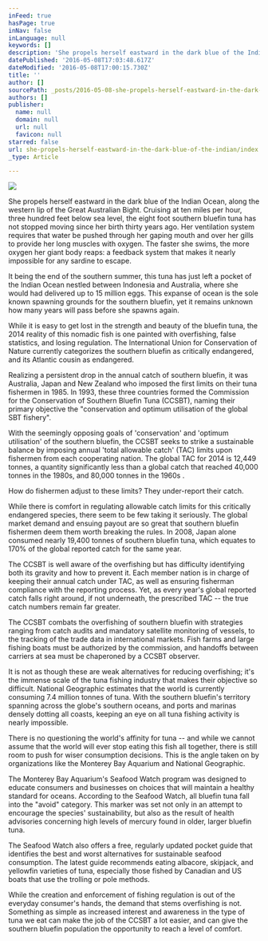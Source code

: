 ```yaml
---
inFeed: true
hasPage: true
inNav: false
inLanguage: null
keywords: []
description: 'She propels herself eastward in the dark blue of the Indian Ocean, along the western lip of the Great Australian Bight. Cruising at ten miles per hour, three hundred feet below sea level, the eight foot southern bluefin tuna has not stopped moving since her birth thirty years ago. Her ventilation system requires that water be pushed through her gaping mouth and over her gills to provide her long muscles with oxygen. The faster she swims, the more oxygen her giant body reaps: a feedback system that makes it nearly impossible for any sardine to escape.'
datePublished: '2016-05-08T17:03:48.617Z'
dateModified: '2016-05-08T17:00:15.730Z'
title: ''
author: []
sourcePath: _posts/2016-05-08-she-propels-herself-eastward-in-the-dark-blue-of-the-indian.md
authors: []
publisher:
  name: null
  domain: null
  url: null
  favicon: null
starred: false
url: she-propels-herself-eastward-in-the-dark-blue-of-the-indian/index.html
_type: Article

---
```

![](https://the-grid-user-content.s3-us-west-2.amazonaws.com/c1f5ee7d-d373-4392-b206-9a0ad5ea8cf6.jpg)

She propels herself eastward in the dark blue of the Indian Ocean, along the western lip of the Great Australian Bight. Cruising at ten miles per hour, three hundred feet below sea level, the eight foot southern bluefin tuna has not stopped moving since her birth thirty years ago. Her ventilation system requires that water be pushed through her gaping mouth and over her gills to provide her long muscles with oxygen. The faster she swims, the more oxygen her giant body reaps: a feedback system that makes it nearly impossible for any sardine to escape.

It being the end of the southern summer, this tuna has just left a pocket of the Indian Ocean nestled between Indonesia and Australia, where she would had delivered up to 15 million eggs. This expanse of ocean is the sole known spawning grounds for the southern bluefin, yet it remains unknown how many years will pass before she spawns again.

While it is easy to get lost in the strength and beauty of the bluefin tuna, the 2014 reality of this nomadic fish is one painted with overfishing, false statistics, and losing regulation. The International Union for Conservation of Nature currently categorizes the southern bluefin as critically endangered, and its Atlantic cousin as endangered.

Realizing a persistent drop in the annual catch of southern bluefin, it was Australia, Japan and New Zealand who imposed the first limits on their tuna fishermen in 1985\. In 1993, these three countries formed the Commission for the Conservation of Southern Bluefin Tuna (CCSBT), naming their primary objective the "conservation and optimum utilisation of the global SBT fishery".

With the seemingly opposing goals of 'conservation' and 'optimum utilisation' of the southern bluefin, the CCSBT seeks to strike a sustainable balance by imposing annual 'total allowable catch' (TAC) limits upon fishermen from each cooperating nation. The global TAC for 2014 is 12,449 tonnes, a quantity significantly less than a global catch that reached 40,000 tonnes in the 1980s, and 80,000 tonnes in the 1960s .

How do fishermen adjust to these limits? They under-report their catch.

While there is comfort in regulating allowable catch limits for this critically endangered species, there seem to be few taking it seriously. The global market demand and ensuing payout are so great that southern bluefin fishermen deem them worth breaking the rules. In 2008, Japan alone consumed nearly 19,400 tonnes of southern bluefin tuna, which equates to 170% of the global reported catch for the same year.

The CCSBT is well aware of the overfishing but has difficulty identifying both its gravity and how to prevent it. Each member nation is in charge of keeping their annual catch under TAC, as well as ensuring fisherman compliance with the reporting process. Yet, as every year's global reported catch falls right around, if not underneath, the prescribed TAC -- the true catch numbers remain far greater.

The CCSBT combats the overfishing of southern bluefin with strategies ranging from catch audits and mandatory satellite monitoring of vessels, to the tracking of the trade data in international markets. Fish farms and large fishing boats must be authorized by the commission, and handoffs between carriers at sea must be chaperoned by a CCSBT observer.

It is not as though these are weak alternatives for reducing overfishing; it's the immense scale of the tuna fishing industry that makes their objective so difficult. National Geographic estimates that the world is currently consuming 7.4 million tonnes of tuna. With the southern bluefin's territory spanning across the globe's southern oceans, and ports and marinas densely dotting all coasts, keeping an eye on all tuna fishing activity is nearly impossible.

There is no questioning the world's affinity for tuna -- and while we cannot assume that the world will ever stop eating this fish all together, there is still room to push for wiser consumption decisions. This is the angle taken on by organizations like the Monterey Bay Aquarium and National Geographic.

The Monterey Bay Aquarium's Seafood Watch program was designed to educate consumers and businesses on choices that will maintain a healthy standard for oceans. According to the Seafood Watch, all bluefin tuna fall into the "avoid" category. This marker was set not only in an attempt to encourage the species' sustainability, but also as the result of health advisories concerning high levels of mercury found in older, larger bluefin tuna.

The Seafood Watch also offers a free, regularly updated pocket guide that identifies the best and worst alternatives for sustainable seafood consumption. The latest guide recommends eating albacore, skipjack, and yellowfin varieties of tuna, especially those fished by Canadian and US boats that use the trolling or pole methods.

While the creation and enforcement of fishing regulation is out of the everyday consumer's hands, the demand that stems overfishing is not. Something as simple as increased interest and awareness in the type of tuna we eat can make the job of the CCSBT a lot easier, and can give the southern bluefin population the opportunity to reach a level of comfort.